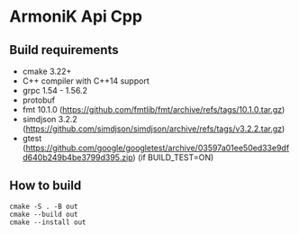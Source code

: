 # ArmoniK Api Cpp

## Build requirements
- cmake 3.22+
- C++ compiler with C++14 support
- grpc 1.54 - 1.56.2
- protobuf
- fmt 10.1.0 (https://github.com/fmtlib/fmt/archive/refs/tags/10.1.0.tar.gz)
- simdjson 3.2.2 (https://github.com/simdjson/simdjson/archive/refs/tags/v3.2.2.tar.gz)
- gtest (https://github.com/google/googletest/archive/03597a01ee50ed33e9dfd640b249b4be3799d395.zip) (if BUILD_TEST=ON)

## How to build
```shell
cmake -S . -B out
cmake --build out
cmake --install out
```
